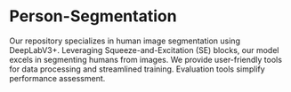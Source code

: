 # Person-Segmentation
Our repository specializes in human image segmentation using DeepLabV3+. Leveraging Squeeze-and-Excitation (SE) blocks, our model excels in segmenting humans from images. We provide user-friendly tools for data processing and streamlined training. Evaluation tools simplify performance assessment.

